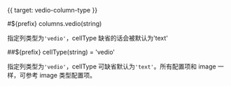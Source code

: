 {{ target: vedio-column-type }}

#${prefix} columns.vedio(string)

指定列类型为`'vedio'`，cellType 缺省的话会被默认为'text'

##${prefix} cellType(string) = 'vedio'

指定列类型为`'vedio'`，cellType 可缺省默认为`'text'`。所有配置项和 image 一样，可参考 image 类型配置项。
